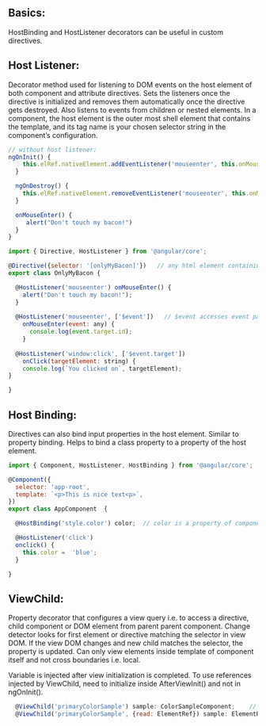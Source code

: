 ## Basics:
HostBinding and HostListener decorators can be useful in custom directives. 

## Host Listener:
Decorator method used for listening to DOM events on the host element of both component and attribute directives. Sets the listeners once the directive is initialized and removes them automatically once the directive gets destroyed. Also listens to events from children or nested elements.
In a component, the host element is the outer most shell element that contains the template, and its tag name is your chosen selector string in the component’s configuration. 
```javascript
// without host listener:
ngOnInit() {
    this.elRef.nativeElement.addEventListener('mouseenter', this.onMouseEnter);
  }

  ngOnDestroy() {
    this.elRef.nativeElement.removeEventListener('mouseenter', this.onMouseEnter);
  }

  onMouseEnter() {
     alert("Don't touch my bacon!")
  }
}
```

```javascript
import { Directive, HostListener } from '@angular/core';

@Directive({selector: '[onlyMyBacon]'})   // any html element containing onlyMyBacon will be directive's host element
export class OnlyMyBacon {

  @HostListener('mouseenter') onMouseEnter() {
    alert("Don't touch my bacon!");
  }
  
  @HostListener('mouseenter', ['$event'])   // $event accesses event payload object
    onMouseEnter(event: any) {        
      console.log(event.target.id);
    }
  
  @HostListener('window:click', ['$event.target'])
    onClick(targetElement: string) {
    console.log(`You clicked on`, targetElement);
}

}

```

## Host Binding: 
Directives can also bind input properties in the host element. Similar to property binding. Helps to bind a class property to a property of the host element.

```javascript
import { Component, HostListener, HostBinding } from '@angular/core';

@Component({
  selector: 'app-root',
  template: `<p>This is nice text<p>`,
})
export class AppComponent  {

  @HostBinding('style.color') color;  // color is a property of component

  @HostListener('click')
  onclick() {
    this.color =  'blue';
  }

}
```

## ViewChild:
Property decorator that configures a view query i.e. to access a directive, child component or DOM element from parent parent component. Change detector looks for first element or directive matching the selector in view DOM. If the view DOM changes and new child matches the selector, the property is updated. Can only view elements inside template of component itself and not cross boundaries i.e. local.

Variable is injected after view initialization is completed. To use references injected by ViewChild, need to initialize inside AfterViewInit() and not in ngOnInit(). 

```javascript
  @ViewChild('primaryColorSample') sample: ColorSampleComponent;    // to access component
  @ViewChild('primaryColorSample', {read: ElementRef}) sample: ElementRef;  // to access template ref
```
